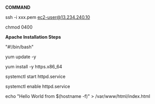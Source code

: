 **COMMAND**

ssh -i xxx.pem ec2-user@13.234.240.10

chmod 0400

**Apache Installation Steps**

"#!/bin/bash"

yum update -y

yum install -y https.x86_64

systemctl start httpd.service

systemctl enable httpd.service

echo "Hello World from $(hostname -f)" > /var/www/html/index.html
